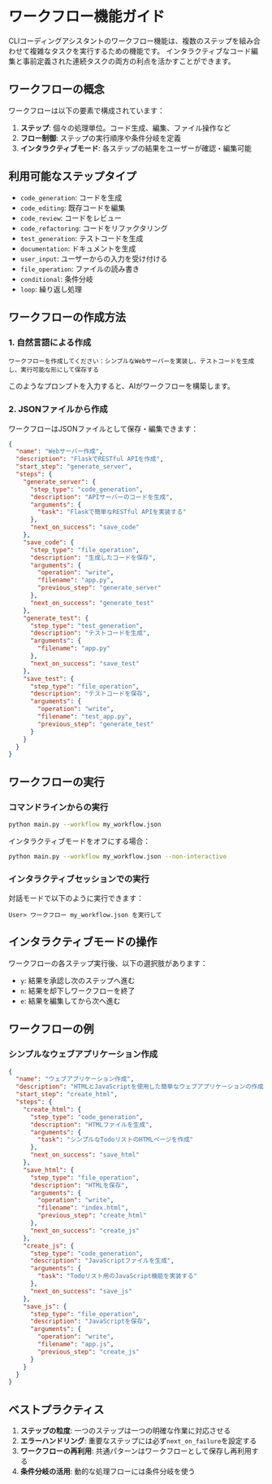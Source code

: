# ワークフロー機能ガイド

CLIコーディングアシスタントのワークフロー機能は、複数のステップを組み合わせて複雑なタスクを実行するための機能です。
インタラクティブなコード編集と事前定義された連続タスクの両方の利点を活かすことができます。

## ワークフローの概念

ワークフローは以下の要素で構成されています：

1. **ステップ**: 個々の処理単位。コード生成、編集、ファイル操作など
2. **フロー制御**: ステップの実行順序や条件分岐を定義
3. **インタラクティブモード**: 各ステップの結果をユーザーが確認・編集可能

## 利用可能なステップタイプ

- `code_generation`: コードを生成
- `code_editing`: 既存コードを編集
- `code_review`: コードをレビュー
- `code_refactoring`: コードをリファクタリング
- `test_generation`: テストコードを生成
- `documentation`: ドキュメントを生成
- `user_input`: ユーザーからの入力を受け付ける
- `file_operation`: ファイルの読み書き
- `conditional`: 条件分岐
- `loop`: 繰り返し処理

## ワークフローの作成方法

### 1. 自然言語による作成

```
ワークフローを作成してください：シンプルなWebサーバーを実装し、テストコードを生成し、実行可能な形にして保存する
```

このようなプロンプトを入力すると、AIがワークフローを構築します。

### 2. JSONファイルから作成

ワークフローはJSONファイルとして保存・編集できます：

```json
{
  "name": "Webサーバー作成",
  "description": "FlaskでRESTful APIを作成",
  "start_step": "generate_server",
  "steps": {
    "generate_server": {
      "step_type": "code_generation",
      "description": "APIサーバーのコードを生成",
      "arguments": {
        "task": "Flaskで簡単なRESTful APIを実装する"
      },
      "next_on_success": "save_code"
    },
    "save_code": {
      "step_type": "file_operation",
      "description": "生成したコードを保存",
      "arguments": {
        "operation": "write",
        "filename": "app.py",
        "previous_step": "generate_server"
      },
      "next_on_success": "generate_test"
    },
    "generate_test": {
      "step_type": "test_generation",
      "description": "テストコードを生成",
      "arguments": {
        "filename": "app.py"
      },
      "next_on_success": "save_test"
    },
    "save_test": {
      "step_type": "file_operation",
      "description": "テストコードを保存",
      "arguments": {
        "operation": "write",
        "filename": "test_app.py",
        "previous_step": "generate_test"
      }
    }
  }
}
```

## ワークフローの実行

### コマンドラインからの実行

```bash
python main.py --workflow my_workflow.json
```

インタラクティブモードをオフにする場合：

```bash
python main.py --workflow my_workflow.json --non-interactive
```

### インタラクティブセッションでの実行

対話モードで以下のように実行できます：

```
User> ワークフロー my_workflow.json を実行して
```

## インタラクティブモードの操作

ワークフローの各ステップ実行後、以下の選択肢があります：

- `y`: 結果を承認し次のステップへ進む
- `n`: 結果を却下しワークフローを終了
- `e`: 結果を編集してから次へ進む

## ワークフローの例

### シンプルなウェブアプリケーション作成

```json
{
  "name": "ウェブアプリケーション作成",
  "description": "HTMLとJavaScriptを使用した簡単なウェブアプリケーションの作成",
  "start_step": "create_html",
  "steps": {
    "create_html": {
      "step_type": "code_generation",
      "description": "HTMLファイルを生成",
      "arguments": {
        "task": "シンプルなTodoリストのHTMLページを作成"
      },
      "next_on_success": "save_html"
    },
    "save_html": {
      "step_type": "file_operation",
      "description": "HTMLを保存",
      "arguments": {
        "operation": "write",
        "filename": "index.html",
        "previous_step": "create_html"
      },
      "next_on_success": "create_js"
    },
    "create_js": {
      "step_type": "code_generation",
      "description": "JavaScriptファイルを生成",
      "arguments": {
        "task": "Todoリスト用のJavaScript機能を実装する"
      },
      "next_on_success": "save_js"
    },
    "save_js": {
      "step_type": "file_operation",
      "description": "JavaScriptを保存",
      "arguments": {
        "operation": "write",
        "filename": "app.js",
        "previous_step": "create_js"
      }
    }
  }
}
```

## ベストプラクティス

1. **ステップの粒度**: 一つのステップは一つの明確な作業に対応させる
2. **エラーハンドリング**: 重要なステップには必ず`next_on_failure`を設定する
3. **ワークフローの再利用**: 共通パターンはワークフローとして保存し再利用する
4. **条件分岐の活用**: 動的な処理フローには条件分岐を使う

